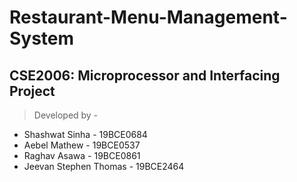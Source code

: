 # Restaurant-Menu-Management-System
## CSE2006: Microprocessor and Interfacing Project
> Developed by -
- Shashwat Sinha          - 19BCE0684
- Aebel Mathew            - 19BCE0537
- Raghav Asawa            - 19BCE0861
- Jeevan Stephen Thomas   - 19BCE2464
